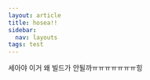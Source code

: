 ```yaml
---
layout: article
title: hosea!!
sidebar:
  nav: layouts
tags: test
---
```



세아야 이거 왜 빌드가 안될까ㅠㅠㅠㅠㅠㅠㅠ힝
